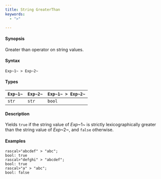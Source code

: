 ```yaml
---
title: String GreaterThan
keywords:
  - ">"

---
```


#### Synopsis

Greater than operator on string values.

#### Syntax

`Exp~1~ > Exp~2~`

#### Types

| `Exp~1~` | `Exp~2~` | `Exp~1~ > Exp~2~`  |
| --- | --- | --- |
| `str`     |  `str`    | `bool`                |

#### Description

Yields `true` if the string value of _Exp_~1~ is strictly lexicographically greater
than the string value of _Exp_~2~, and `false` otherwise.

#### Examples

```rascal-shell 
rascal>"abcdef" > "abc";
bool: true
rascal>"defghi" > "abcdef";
bool: true
rascal>"a" > "abc";
bool: false
```

